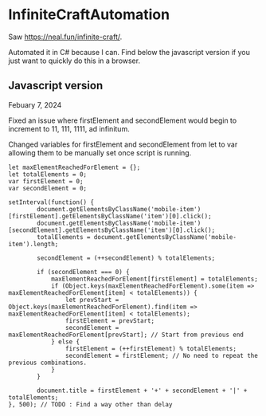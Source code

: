 # InfiniteCraftAutomation

Saw https://neal.fun/infinite-craft/.

Automated it in C# because I can. Find below the javascript version if you just want to quickly do this in a browser.

## Javascript version
Febuary 7, 2024

Fixed an issue where firstElement and secondElement would begin to increment to 11, 111, 1111, ad infinitum.

Changed variables for firstElement and secondElement from let to var allowing them to be manually set once script is running.

```
let maxElementReachedForElement = {};
let totalElements = 0;
var firstElement = 0;
var secondElement = 0;

setInterval(function() {
		document.getElementsByClassName('mobile-item')[firstElement].getElementsByClassName('item')[0].click();
		document.getElementsByClassName('mobile-item')[secondElement].getElementsByClassName('item')[0].click();
		totalElements = document.getElementsByClassName('mobile-item').length;

		secondElement = (++secondElement) % totalElements;

		if (secondElement === 0) {
			maxElementReachedForElement[firstElement] = totalElements;	
			if (Object.keys(maxElementReachedForElement).some(item => maxElementReachedForElement[item] < totalElements)) {
				let prevStart = Object.keys(maxElementReachedForElement).find(item => maxElementReachedForElement[item] < totalElements);
				firstElement = prevStart;
				secondElement = maxElementReachedForElement[prevStart]; // Start from previous end
			} else {
				firstElement = (++firstElement) % totalElements;
				secondElement = firstElement; // No need to repeat the previous combinations.
			}
		}

		document.title = firstElement + '+' + secondElement + '|' + totalElements;
}, 500); // TODO : Find a way other than delay
```
